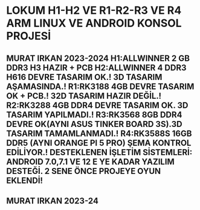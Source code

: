 # LOKUM H1-H2 VE R1-R2-R3 VE R4 ARM LINUX VE ANDROID KONSOL PROJESİ 
MURAT IRKAN 2023-2024 
H1:ALLWINNER 2 GB DDR3  H3 HAZIR + PCB 
H2:ALLWINNER 4 DDR3 H616 DEVRE TASARIM OK.! 3D TASARIM AŞAMASINDA.!
R1:RK3188 4GB DEVRE TASARIM OK + PCB.! 32D TASARIM HAZIR DEĞİL.!
R2:RK3288 4GB DDR4 DEVRE TASARIM OK. 3D TASARIM YAPILMADI.!
R3:RK3568 8GB DDR4 DEVRE OK(AYNI ASUS TINKER BOARD 3S).3D TASARIM TAMAMLANMADI.!
R4:RK3588S 16GB DDR5 (AYNI ORANGE PI 5 PRO) ŞEMA KONTROL EDİLİYOR.!
DESTEKLENEN İŞLETİM SİSTEMLERİ: ANDROID 7.0,7.1 VE 12 E YE KADAR YAZILIM DESTEĞİ.
2 SENE ÖNCE PROJEYE OYUN EKLENDİ!
----------------------------------------------
MURAT IRKAN 2023-24
----------------------------------------------
